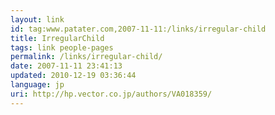 ```yaml
---
layout: link
id: tag:www.patater.com,2007-11-11:/links/irregular-child
title: IrregularChild
tags: link people-pages
permalink: /links/irregular-child/
date: 2007-11-11 23:41:13
updated: 2010-12-19 03:36:44
language: jp
uri: http://hp.vector.co.jp/authors/VA018359/
---
```

